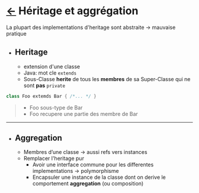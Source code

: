 # [$\leftarrow$](../README.md) Héritage et aggrégation

La plupart des implementations d'heritage sont abstraite $\rightarrow$ mauvaise pratique

- ## Heritage

  - extension d'une classe
  - Java: mot cle `extends`
  - Sous-Classe **herite** de tous les **membres** de sa Super-Classe qui ne sont **pas** `private`

```java
class Foo extemds Bar { /*... */ }
```
>
> - Foo sous-type de Bar
> - Foo recupere une partie des membre de Bar

---

- ## **Aggregation**

  - Membres d’une classe $\rightarrow$ aussi refs vers instances
  - Remplacer l'heritage pur
    - Avoir une interface commune pour les differentes implementations $\rightarrow$ polymorphisme
    - Encapsuler une instance de la classe dont on derive le comportement **aggregation** (ou composition)
